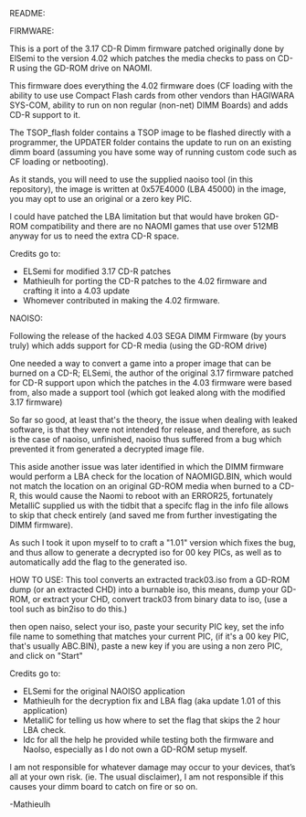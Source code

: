README:


FIRMWARE: 

This is a port of the 3.17 CD-R Dimm firmware patched originally done by ElSemi to the version 4.02 which patches the media checks to pass on CD-R using the GD-ROM drive on NAOMI.

This firmware does everything the 4.02 firmware does (CF loading with the ability to use use Compact Flash cards from other vendors than HAGIWARA SYS-COM, ability to run on non regular (non-net) DIMM Boards) and adds CD-R support to it.

The TSOP_flash folder contains a TSOP image to be flashed directly with a programmer, the UPDATER folder contains the update to run on an existing dimm board (assuming you have some way of running custom code such as CF loading or netbooting).

As it stands, you will need to use the supplied naoiso tool (in this repository), the image is written at 0x57E4000 (LBA 45000) in the image, you may opt to use an original or a zero key PIC. 

I could have patched the LBA limitation but that would have broken GD-ROM compatibility and there are no NAOMI games that use over 512MB anyway for us to need the extra CD-R space.

Credits go to: 

- ELSemi for modified 3.17 CD-R patches
- Mathieulh for porting the CD-R patches to the 4.02 firmware and crafting it into a 4.03 update
- Whomever contributed in making the 4.02 firmware.


NAOISO:

Following the release of the hacked 4.03 SEGA DIMM Firmware (by yours truly) which adds support for CD-R media (using the GD-ROM drive)

One needed a way to convert a game into a proper image that can be burned on a CD-R; ELSemi, the author of the original 3.17 firmware patched for CD-R support upon which the patches in the 4.03 firmware were based from, also made a support tool (which got leaked along with the modified 3.17 firmware) 

So far so good, at least that's the theory, the issue when dealing with leaked software, is that they were not intended for release, and therefore, as such is the case of naoiso, unfinished, naoiso thus suffered from a bug which prevented it from generated a decrypted image file.

This aside another issue was later identified in which the DIMM firmware would perform a LBA check for the location of NAOMIGD.BIN, which would not match the location on an original GD-ROM media when burned to a CD-R, this would cause the Naomi to reboot with an ERROR25, fortunately MetalliC supplied us with the tidbit that a specifc flag in the info file allows to skip that check entirely (and saved me from further investigating the DIMM firmware).

As such I took it upon myself to to craft a "1.01" version which fixes the bug, and thus allow to generate a decrypted iso for 00 key PICs, as well as to automatically add the flag to the generated iso.

HOW TO USE: 
This tool converts an extracted track03.iso from a GD-ROM dump (or an extracted CHD) into a burnable iso, this means, dump your GD-ROM, or extract your CHD, convert track03 from binary data to iso, (use a tool such as bin2iso to do this.)

then open naiso, select your iso, paste your security PIC key, set the info file name to something that matches your current PIC, (if it's a 00 key PIC, that's usually ABC.BIN), paste a new key if you are using a non zero PIC, and click on "Start"

Credits go to:

- ELSemi for the original NAOISO application
- Mathieulh for the decryption fix and LBA flag (aka update 1.01 of this application)
- MetalliC for telling us how where to set the flag that skips the 2 hour LBA check.
- Idc for all the help he provided while testing both the firmware and NaoIso, especially as I do not own a GD-ROM setup myself.


I am not responsible for whatever damage may occur to your devices, that’s all at your own risk. (ie. The usual disclaimer), I am not responsible if this causes your dimm board to catch on fire or so on.


-Mathieulh
